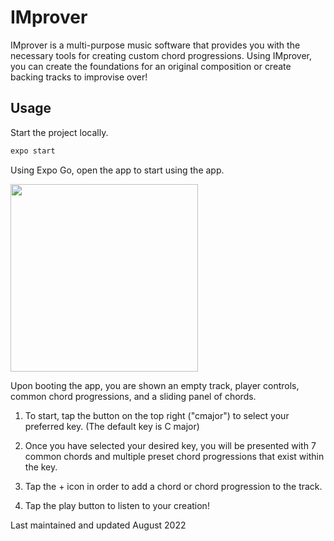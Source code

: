 # IMprover

IMprover is a multi-purpose music software that provides you with the necessary tools for creating custom chord progressions.
Using IMprover, you can create the foundations for an original composition or create backing tracks to improvise over!

## Usage

Start the project locally.
```python
expo start
```

Using Expo Go, open the app to start using the app.

<img src="https://github.com/mkim6993/IMprover/assets/50627842/247f64d1-59d0-4057-9ad0-80bd02af4ed7" width="300px">

Upon booting the app, you are shown an empty track, player controls, common chord progressions, and a sliding panel of chords.

1. To start, tap the button on the top right ("cmajor") to select your preferred key. (The default key is C major)

2. Once you have selected your desired key, you will be presented with 7 common chords and multiple preset chord progressions that exist within the key.

3. Tap the + icon in order to add a chord or chord progression to the track.

4. Tap the play button to listen to your creation!


Last maintained and updated August 2022


